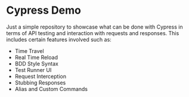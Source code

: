 # Cypress Demo

Just a simple repository to showcase what can be done with Cypress in terms of API testing and interaction with requests and responses. 
This includes certain features involved such as:
- Time Travel
- Real Time Reload
- BDD Style Syntax
- Test Runner UI
- Request Interception
- Stubbing Responses
- Alias and Custom Commands
